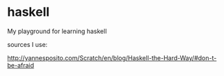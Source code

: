 haskell
=======

My playground for learning haskell

sources I use:

http://yannesposito.com/Scratch/en/blog/Haskell-the-Hard-Way/#don-t-be-afraid

